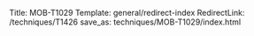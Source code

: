 Title: MOB-T1029
Template: general/redirect-index
RedirectLink: /techniques/T1426
save_as: techniques/MOB-T1029/index.html